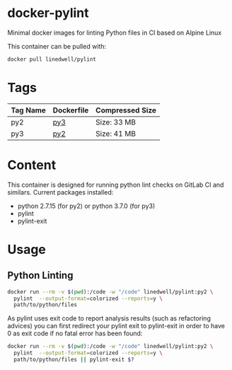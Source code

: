 # docker-pylint
Minimal docker images for linting Python files in CI based on Alpine Linux

This container can be pulled with:
```bash
docker pull linedwell/pylint
```


# Tags
| Tag Name | Dockerfile  | Compressed Size |
|---|---|---|
py2 | [py3](py2/Dockerfile) | Size: 33 MB
py3 | [py2](py3/Dockerfile) | Size: 41 MB

# Content
This container is designed for running python lint checks on GitLab CI and similars. Current packages installed:
* python 2.7.15 (for py2) or python 3.7.0 (for py3)
* pylint
* pylint-exit

# Usage
## Python Linting
```bash
docker run --rm -v $(pwd):/code -w "/code" linedwell/pylint:py2 \
  pylint  --output-format=colorized --reports=y \
  path/to/python/files
```
As pylint uses exit code to report analysis results (such as refactoring advices) you can first redirect your pylint exit to pylint-exit in order to have 0 as exit code if no fatal error has been found:

```bash
docker run --rm -v $(pwd):/code -w "/code" linedwell/pylint:py2 \
  pylint  --output-format=colorized --reports=y \
  path/to/python/files || pylint-exit $?
```
